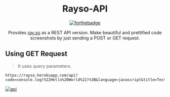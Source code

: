 
<div align="center">

# Rayso-API

[![forthebadge](https://forthebadge.com/images/badges/made-with-javascript.svg)](https://forthebadge.com)

Provides [ray.so](https://ray.so/) as a REST API version. Make beautiful and prettified code screenshots by just sending a POST or GET request.

</div>

## Using GET Request

> It uses query parameters.
```
https://rayso.herokuapp.com/api?code=console.log(%22Hello%20World%22)%3B&language=javascript&title=Test
```

<a href="https://imgbb.com/"><img src="https://i.ibb.co/LQ38qzR/api.png" alt="api" border="0"></a>
